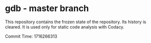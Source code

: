 # gdb - master branch

This repository contains the frozen state of the repository.
Its history is cleared. It is used only for static code
analysis with Codacy.

Commit Time: 1716266313